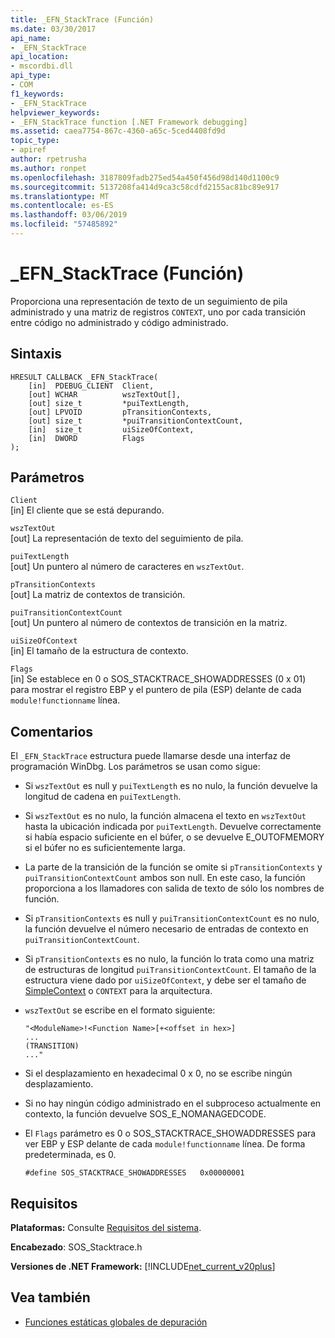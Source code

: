 ```yaml
---
title: _EFN_StackTrace (Función)
ms.date: 03/30/2017
api_name:
- _EFN_StackTrace
api_location:
- mscordbi.dll
api_type:
- COM
f1_keywords:
- _EFN_StackTrace
helpviewer_keywords:
- _EFN_StackTrace function [.NET Framework debugging]
ms.assetid: caea7754-867c-4360-a65c-5ced4408fd9d
topic_type:
- apiref
author: rpetrusha
ms.author: ronpet
ms.openlocfilehash: 3187809fadb275ed54a450f456d98d140d1100c9
ms.sourcegitcommit: 5137208fa414d9ca3c58cdfd2155ac81bc89e917
ms.translationtype: MT
ms.contentlocale: es-ES
ms.lasthandoff: 03/06/2019
ms.locfileid: "57485892"
---
```

# <a name="efnstacktrace-function"></a>_EFN_StackTrace (Función)
Proporciona una representación de texto de un seguimiento de pila administrado y una matriz de registros `CONTEXT`, uno por cada transición entre código no administrado y código administrado.  
  
## <a name="syntax"></a>Sintaxis  
  
```  
HRESULT CALLBACK _EFN_StackTrace(  
    [in]  PDEBUG_CLIENT  Client,  
    [out] WCHAR          wszTextOut[],  
    [out] size_t         *puiTextLength,  
    [out] LPVOID         pTransitionContexts,  
    [out] size_t         *puiTransitionContextCount,  
    [in]  size_t         uiSizeOfContext,  
    [in]  DWORD          Flags  
);  
```  
  
## <a name="parameters"></a>Parámetros  
 `Client`  
 [in] El cliente que se está depurando.  
  
 `wszTextOut`  
 [out] La representación de texto del seguimiento de pila.  
  
 `puiTextLength`  
 [out] Un puntero al número de caracteres en `wszTextOut`.  
  
 `pTransitionContexts`  
 [out] La matriz de contextos de transición.  
  
 `puiTransitionContextCount`  
 [out] Un puntero al número de contextos de transición en la matriz.  
  
 `uiSizeOfContext`  
 [in] El tamaño de la estructura de contexto.  
  
 `Flags`  
 [in] Se establece en 0 o SOS_STACKTRACE_SHOWADDRESSES (0 x 01) para mostrar el registro EBP y el puntero de pila (ESP) delante de cada `module!functionname` línea.  
  
## <a name="remarks"></a>Comentarios  
 El `_EFN_StackTrace` estructura puede llamarse desde una interfaz de programación WinDbg. Los parámetros se usan como sigue:  
  
-   Si `wszTextOut` es null y `puiTextLength` es no nulo, la función devuelve la longitud de cadena en `puiTextLength`.  
  
-   Si `wszTextOut` es no nulo, la función almacena el texto en `wszTextOut` hasta la ubicación indicada por `puiTextLength`. Devuelve correctamente si había espacio suficiente en el búfer, o se devuelve E_OUTOFMEMORY si el búfer no es suficientemente larga.  
  
-   La parte de la transición de la función se omite si `pTransitionContexts` y `puiTransitionContextCount` ambos son null. En este caso, la función proporciona a los llamadores con salida de texto de sólo los nombres de función.  
  
-   Si `pTransitionContexts` es null y `puiTransitionContextCount` es no nulo, la función devuelve el número necesario de entradas de contexto en `puiTransitionContextCount`.  
  
-   Si `pTransitionContexts` es no nulo, la función lo trata como una matriz de estructuras de longitud `puiTransitionContextCount`. El tamaño de la estructura viene dado por `uiSizeOfContext`, y debe ser el tamaño de [SimpleContext](../../../../docs/framework/unmanaged-api/debugging/stacktrace-simplecontext-structure.md) o `CONTEXT` para la arquitectura.  
  
-   `wszTextOut` se escribe en el formato siguiente:  
  
    ```  
    "<ModuleName>!<Function Name>[+<offset in hex>]  
    ...  
    (TRANSITION)  
    ..."  
    ```  
  
-   Si el desplazamiento en hexadecimal 0 x 0, no se escribe ningún desplazamiento.  
  
-   Si no hay ningún código administrado en el subproceso actualmente en contexto, la función devuelve SOS_E_NOMANAGEDCODE.  
  
-   El `Flags` parámetro es 0 o SOS_STACKTRACE_SHOWADDRESSES para ver EBP y ESP delante de cada `module!functionname` línea. De forma predeterminada, es 0.  
  
    ```  
    #define SOS_STACKTRACE_SHOWADDRESSES   0x00000001  
    ```  
  
## <a name="requirements"></a>Requisitos  
 **Plataformas:** Consulte [Requisitos del sistema](../../../../docs/framework/get-started/system-requirements.md).  
  
 **Encabezado**: SOS_Stacktrace.h  
  
 **Versiones de .NET Framework:** [!INCLUDE[net_current_v20plus](../../../../includes/net-current-v20plus-md.md)]  
  
## <a name="see-also"></a>Vea también
- [Funciones estáticas globales de depuración](../../../../docs/framework/unmanaged-api/debugging/debugging-global-static-functions.md)
